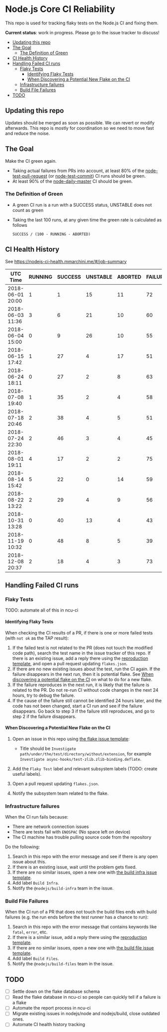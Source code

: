 # Node.js Core CI Reliability

This repo is used for tracking flaky tests on the Node.js CI and fixing them.

**Current status**: work in progress. Please go to the issue tracker to discuss!

<!-- TOC -->

- [Updating this repo](#updating-this-repo)
- [The Goal](#the-goal)
    - [The Definition of Green](#the-definition-of-green)
- [CI Health History](#ci-health-history)
- [Handling Failed CI runs](#handling-failed-ci-runs)
    - [Flaky Tests](#flaky-tests)
        - [Identifying Flaky Tests](#identifying-flaky-tests)
        - [When Discovering a Potential New Flake on the CI](#when-discovering-a-potential-new-flake-on-the-ci)
    - [Infrastructure failures](#infrastructure-failures)
    - [Build File Failures](#build-file-failures)
- [TODO](#todo)

<!-- /TOC -->

## Updating this repo

Updates should be merged as soon as possible. We can revert or modify
afterwards. This repo is mostly for coordination so we need to move fast and
reduce the noise.

## The Goal

Make the CI green again.

- Taking actual failures from PRs into account, at least 80% of the
  [node-test-pull-request](https://ci.nodejs.org/job/node-test-pull-request/)
  (or [node-test-commit](https://ci.nodejs.org/job/node-test-commit)) CI runs
  should be green.
- At least 90% of the [node-daily-master](https://ci.nodejs.org/view/Node.js%20Daily/job/node-daily-master/)
  CI should be green.

### The Definition of Green

- A green CI run is a run with a SUCCESS status, UNSTABLE does not count as
  green
- Taking the last 100 runs, at any given time the green rate is calculated as
  follows

  ```
  SUCCESS / (100 - RUNNING - ABORTED)
  ```

## CI Health History

See https://nodejs-ci-health.mmarchini.me/#/job-summary

| UTC Time         | RUNNING | SUCCESS | UNSTABLE | ABORTED | FAILURE | Green Rate |
| ---------------- | ------- | ------- | -------- | ------- | ------- | ---------- |
| 2018-06-01 20:00 | 1       | 1       | 15       | 11      | 72      | 1.13%      |
| 2018-06-03 11:36 | 3       | 6       | 21       | 10      | 60      | 6.89%      |
| 2018-06-04 15:00 | 0       | 9       | 26       | 10      | 55      | 10.00%     |
| 2018-06-15 17:42 | 1       | 27      | 4        | 17      | 51      | 32.93%     |
| 2018-06-24 18:11 | 0       | 27      | 2        | 8       | 63      | 29.35%     |
| 2018-07-08 19:40 | 1       | 35      | 2        | 4       | 58      | 36.84%     |
| 2018-07-18 20:46 | 2       | 38      | 4        | 5       | 51      | 40.86%     |
| 2018-07-24 22:30 | 2       | 46      | 3        | 4       | 45      | 48.94%     |
| 2018-08-01 19:11 | 4       | 17      | 2        | 2       | 75      | 18.09%     |
| 2018-08-14 15:42 | 5       | 22      | 0        | 14      | 59      | 27.16%     |
| 2018-08-22 13:22 | 2       | 29      | 4        | 9       | 56      | 32.58%     |
| 2018-10-31 13:28 | 0       | 40      | 13       | 4       | 43      | 41.67%     |
| 2018-11-19 10:32 | 0       | 48      | 8        | 5       | 39      | 50.53%     |
| 2018-12-08 20:37 | 2       | 18      | 4        | 3       | 73      | 18.95%     |

## Handling Failed CI runs

### Flaky Tests

TODO: automate all of this in ncu-ci

#### Identifying Flaky Tests

When checking the CI results of a PR, if there is one or more failed tests (with
`not ok` as the TAP result):

1.  If the failed test is not related to the PR (does not touch the modified
    code path), search the test name in the issue tracker of this repo. If there
    is an existing issue, add a reply there using the [reproduction template](./templates/repro.txt),
    and open a pull request updating `flakes.json`.
2.  If there are no new existing issues about the test, run the CI again. If the
    failure disappears in the next run, then it is potential flake. See
    [When discovering a potential flake on the CI](#when-discovering-a-potential-new-flake-on-the-ci)
    on what to do for a new flake.
3.  If the failure reproduces in the next run, it is likely that the failure is
    related to the PR. Do not re-run CI without code changes in the next 24
    hours, try to debug the failure.
4.  If the cause of the failure still cannot be identified 24 hours later, and
    the code has not been changed, start a CI run and see if the failure
    disappears. Go back to step 3 if the failure still reproduces, and go to
    step 2 if the failure disappears.

#### When Discovering a Potential New Flake on the CI

1.  Open an issue in this repo using [the flake issue template](./templates/flake.txt):

    - Title should be `Investigate path/under/the/test/directory/without/extension`,
      for example `Investigate async-hooks/test-zlib.zlib-binding.deflate`.

2.  Add the `Flaky Test` label and relevant subsystem labels (TODO: create
    useful labels).

3.  Open a pull request updating `flakes.json`.

4.  Notify the subsystem team related to the flake.

### Infrastructure failures

When the CI run fails because:

- There are network connection issues
- There are tests fail with `ENOSPAC` (No space left on device)
- The CI machine has trouble pulling source code from the repository

Do the following:

1.  Search in this repo with the error message and see if there is any open
    issue about this.
2.  If there is an existing issue, wait until the problem gets fixed.
3.  If there are no similar issues, open a new one with
    [the build infra issue template](./templates/infra.txt).
4.  Add label `Build Infra`.
5.  Notify the `@nodejs/build-infra` team in the issue.

### Build File Failures

When the CI run of a PR that does not touch the build files ends with build
failures (e.g. the run ends before the test runner has a chance to run):

1.  Search in this repo with the error message that contains keywords like
    `fatal`, `error`, etc.
2.  If there is a similar issue, add a reply there using the
    [reproduction template](./templates/build-file-repro.txt).
3.  If there are no similar issues, open a new one with
    [the build file issue template](./templates/build-file.txt).
4.  Add label `Build Files`.
5.  Notify the `@nodejs/build-files` team in the issue.

## TODO

- [ ] Settle down on the flake database schema
- [ ] Read the flake database in ncu-ci so people can quickly tell if
      a failure is a flake
- [ ] Automate the report process in ncu-ci
- [ ] Migrate existing issues in nodejs/node and nodejs/build, close outdated
      ones.
- [ ] Automate CI health history tracking
